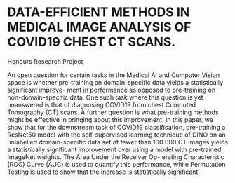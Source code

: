 # DATA-EFFICIENT METHODS IN MEDICAL IMAGE ANALYSIS OF COVID19 CHEST CT SCANS.
Honours Research Project


An open question for certain tasks in the Medical AI and Computer Vision space is
whether pre-training on domain-specific data yields a statistically significant improve-
ment in performance as opposed to pre-training on non-domain-specific data. One such
task where this question is yet unanswered is that of diagnosing COVID19 from chest
Computed Tomography (CT) scans. A further question is what pre-training methods
might be effective in bringing about this improvement. In this paper, we show that for
the downstream task of COVID19 classification, pre-training a ResNet50 model with
the self-supervised learning technique of DINO on an unlabelled domain-specific data
set of fewer than 100 000 CT images yields a statistically significant improvement over
using a model with pre-trained ImageNet weights. The Area Under the Receiver Op-
erating Characteristic (ROC) Curve (AUC) is used to quantify this performance, while
Permutation Testing is used to show that the increase is statistically significant.

